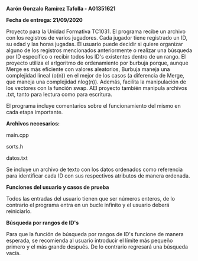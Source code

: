 **Aarón Gonzalo Ramírez Tafolla - A01351621**

**Fecha de entrega: 21/09/2020**

Proyecto para la Unidad Formativa TC1031. El programa recibe un archivo con los registros de varios jugadores. Cada jugador tiene registrado un ID, su edad y las horas jugadas.
El usuario puede decidir si quiere organizar alguno de los registros mencionados anteriormente o realizar una búsqueda por ID específico o recibir todos los ID's existentes dentro
de un rango. El proyecto utiliza el arlgoritmo de ordenamiento por burbuja porque, aunque Merge es más eficiente con valores aleatorios, Burbuja maneja una complejidad lineal (o(n))
en el mejor de los casos (a diferencia de Merge, que maneja una complejidad nlog(n)). Además, facilita la manipulación de los vectores con la función swap. AEl proyecto también manipula
archivos .txt, tanto para lectura como para escritura.

El programa incluye comentarios sobre el funcionamiento del mismo en cada etapa importante.

**Archivos necesarios:**

main.cpp

sorts.h

datos.txt

Se incluye un archivo de texto con los datos ordenados como referencia para identificar cada ID con sus respectivos atributos de manera ordenada.

**Funciones del usuario y casos de prueba**

Todos las entradas del usuario tienen que ser números enteros, de lo contrario el programa entra en un bucle infinito y el usuario deberá reiniciarlo.

**Búsqueda por rangos de ID's**

Para que la función de búsqueda por rangos de ID's funcione de manera esperada, se recomienda al usuario introducir el límite más pequeño primero y el más
grande después. De lo contrario regresará una búsqueda vacía.
